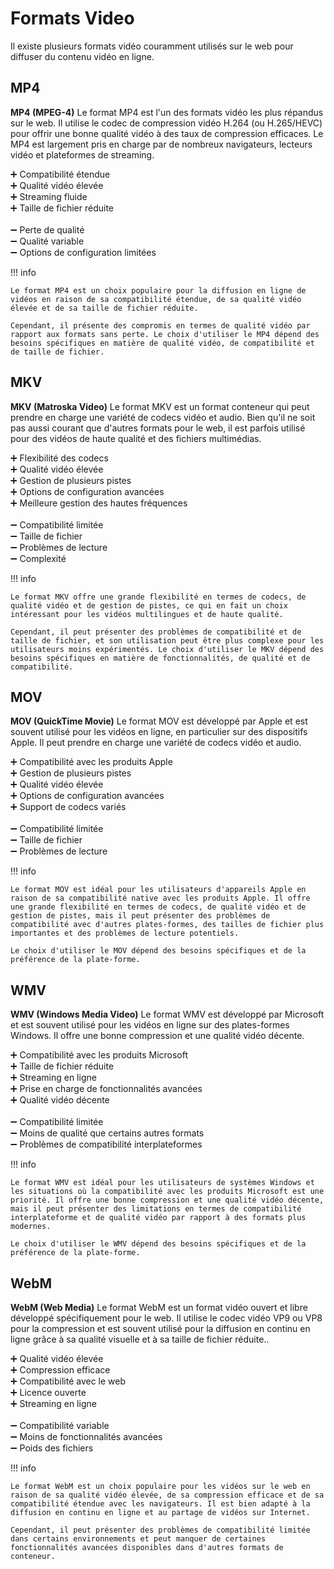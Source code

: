 # Formats Video
Il existe plusieurs formats vidéo couramment utilisés sur le web pour diffuser du contenu vidéo en ligne.

## MP4

**MP4 (MPEG-4)** Le format MP4 est l'un des formats vidéo les plus répandus sur le web. Il utilise le codec de compression vidéo H.264 (ou H.265/HEVC) pour offrir une bonne qualité vidéo à des taux de compression efficaces. Le MP4 est largement pris en charge par de nombreux navigateurs, lecteurs vidéo et plateformes de streaming.

➕ Compatibilité étendue<br>
➕ Qualité vidéo élevée<br>
➕ Streaming fluide<br>
➕ Taille de fichier réduite<br>
<br>
➖ Perte de qualité<br>
➖ Qualité variable<br>
➖ Options de configuration limitées<br>


!!! info

    Le format MP4 est un choix populaire pour la diffusion en ligne de vidéos en raison de sa compatibilité étendue, de sa qualité vidéo élevée et de sa taille de fichier réduite.

    Cependant, il présente des compromis en termes de qualité vidéo par rapport aux formats sans perte. Le choix d'utiliser le MP4 dépend des besoins spécifiques en matière de qualité vidéo, de compatibilité et de taille de fichier.


## MKV

**MKV (Matroska Video)** Le format MKV est un format conteneur qui peut prendre en charge une variété de codecs vidéo et audio. Bien qu'il ne soit pas aussi courant que d'autres formats pour le web, il est parfois utilisé pour des vidéos de haute qualité et des fichiers multimédias.

➕ Flexibilité des codecs<br>
➕ Qualité vidéo élevée<br>
➕ Gestion de plusieurs pistes<br>
➕ Options de configuration avancées<br>
➕ Meilleure gestion des hautes fréquences<br>
<br>
➖ Compatibilité limitée<br>
➖ Taille de fichier<br>
➖ Problèmes de lecture<br>
➖ Complexité<br>

!!! info

    Le format MKV offre une grande flexibilité en termes de codecs, de qualité vidéo et de gestion de pistes, ce qui en fait un choix intéressant pour les vidéos multilingues et de haute qualité.

    Cependant, il peut présenter des problèmes de compatibilité et de taille de fichier, et son utilisation peut être plus complexe pour les utilisateurs moins expérimentés. Le choix d'utiliser le MKV dépend des besoins spécifiques en matière de fonctionnalités, de qualité et de compatibilité.

## MOV

**MOV (QuickTime Movie)** Le format MOV est développé par Apple et est souvent utilisé pour les vidéos en ligne, en particulier sur des dispositifs Apple. Il peut prendre en charge une variété de codecs vidéo et audio.

➕ Compatibilité avec les produits Apple<br>
➕ Gestion de plusieurs pistes<br>
➕ Qualité vidéo élevée<br>
➕ Options de configuration avancées<br>
➕ Support de codecs variés<br>
<br>
➖ Compatibilité limitée<br>
➖ Taille de fichier<br>
➖ Problèmes de lecture<br>

!!! info

    Le format MOV est idéal pour les utilisateurs d'appareils Apple en raison de sa compatibilité native avec les produits Apple. Il offre une grande flexibilité en termes de codecs, de qualité vidéo et de gestion de pistes, mais il peut présenter des problèmes de compatibilité avec d'autres plates-formes, des tailles de fichier plus importantes et des problèmes de lecture potentiels.

    Le choix d'utiliser le MOV dépend des besoins spécifiques et de la préférence de la plate-forme.

## WMV

**WMV (Windows Media Video)** Le format WMV est développé par Microsoft et est souvent utilisé pour les vidéos en ligne sur des plates-formes Windows. Il offre une bonne compression et une qualité vidéo décente.

➕ Compatibilité avec les produits Microsoft<br>
➕ Taille de fichier réduite<br>
➕ Streaming en ligne<br>
➕ Prise en charge de fonctionnalités avancées<br>
➕ Qualité vidéo décente<br>
<br>
➖ Compatibilité limitée<br>
➖ Moins de qualité que certains autres formats<br>
➖ Problèmes de compatibilité interplateformes<br>

!!! info

    Le format WMV est idéal pour les utilisateurs de systèmes Windows et les situations où la compatibilité avec les produits Microsoft est une priorité. Il offre une bonne compression et une qualité vidéo décente, mais il peut présenter des limitations en termes de compatibilité interplateforme et de qualité vidéo par rapport à des formats plus modernes.

    Le choix d'utiliser le WMV dépend des besoins spécifiques et de la préférence de la plate-forme.

## WebM

**WebM (Web Media)** Le format WebM est un format vidéo ouvert et libre développé spécifiquement pour le web. Il utilise le codec vidéo VP9 ou VP8 pour la compression et est souvent utilisé pour la diffusion en continu en ligne grâce à sa qualité visuelle et à sa taille de fichier réduite..

➕ Qualité vidéo élevée<br>
➕ Compression efficace<br>
➕ Compatibilité avec le web<br>
➕ Licence ouverte<br>
➕ Streaming en ligne<br>
<br>
➖ Compatibilité variable<br>
➖ Moins de fonctionnalités avancées<br>
➖ Poids des fichiers<br>

!!! info

    Le format WebM est un choix populaire pour les vidéos sur le web en raison de sa qualité vidéo élevée, de sa compression efficace et de sa compatibilité étendue avec les navigateurs. Il est bien adapté à la diffusion en continu en ligne et au partage de vidéos sur Internet.

    Cependant, il peut présenter des problèmes de compatibilité limitée dans certains environnements et peut manquer de certaines fonctionnalités avancées disponibles dans d'autres formats de conteneur.
